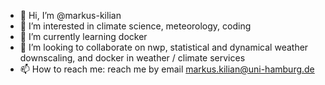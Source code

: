 - 👋 Hi, I’m @markus-kilian
- 👀 I’m interested in climate science, meteorology, coding
- 🌱 I’m currently learning docker
- 💞️ I’m looking to collaborate on nwp, statistical and dynamical weather downscaling, and docker in weather / climate services
- 📫 How to reach me: reach me by email markus.kilian@uni-hamburg.de

